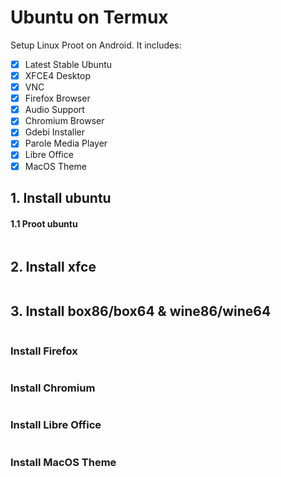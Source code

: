 # Ubuntu on Termux
Setup Linux Proot on Android. It includes:

- [x] Latest Stable Ubuntu
- [x] XFCE4 Desktop
- [x] VNC
- [x] Firefox Browser
- [x] Audio Support
- [x] Chromium Browser
- [x] Gdebi Installer
- [x] Parole Media Player
- [x] Libre Office
- [x] MacOS Theme

## 1. Install ubuntu
#### 1.1 Proot ubuntu 
```

```

## 2. Install xfce
```

```

## 3. Install box86/box64 & wine86/wine64
```

```

### Install Firefox
```

```

### Install Chromium
```

```

### Install Libre Office
```

```

### Install MacOS Theme
```

```
